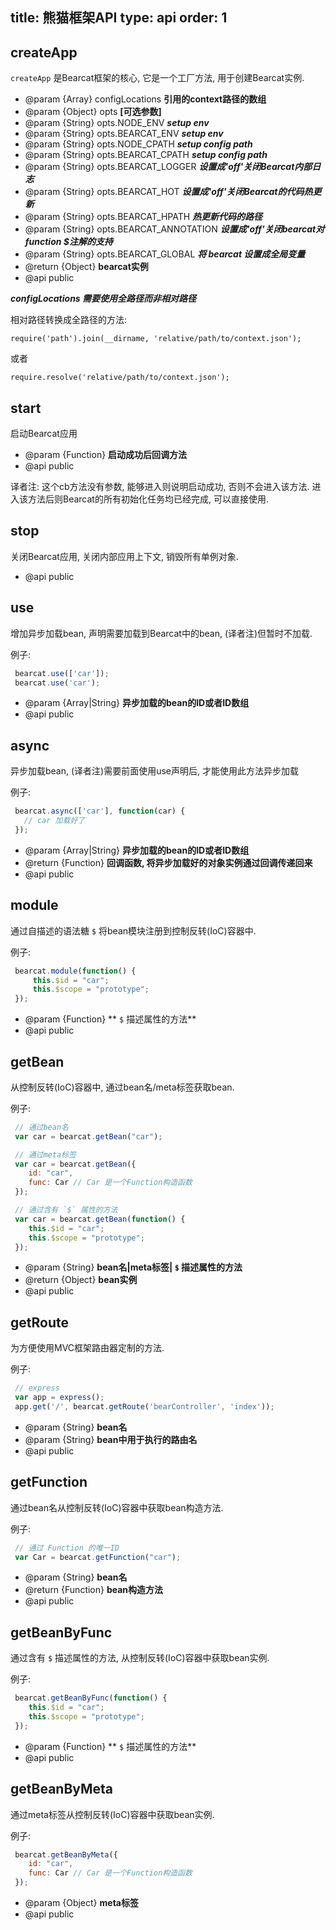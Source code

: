 title: 熊猫框架API
type: api
order: 1
---


## createApp

  `createApp` 是Bearcat框架的核心, 它是一个工厂方法, 用于创建Bearcat实例.

 * @param  {Array}  configLocations **引用的context路径的数组**
 * @param  {Object} opts            **\[可选参数\]**
 * @param  {String} opts.NODE_ENV             ***setup env*** 
 * @param  {String} opts.BEARCAT_ENV          ***setup env*** 
 * @param  {String} opts.NODE_CPATH           ***setup config path*** 
 * @param  {String} opts.BEARCAT_CPATH        ***setup config path*** 
 * @param  {String} opts.BEARCAT_LOGGER       ***设置成'off'关闭Bearcat内部日志*** 
 * @param  {String} opts.BEARCAT_HOT          ***设置成'off'关闭Bearcat的代码热更新*** 
 * @param  {String} opts.BEARCAT_HPATH        ***热更新代码的路径*** 
 * @param  {String} opts.BEARCAT_ANNOTATION   ***设置成'off'关闭bearcat对function $注解的支持*** 
 * @param  {String} opts.BEARCAT_GLOBAL  	  ***将 bearcat 设置成全局变量*** 
 * @return {Object} **bearcat实例**
 * @api public
 
  ***configLocations 需要使用全路径而非相对路径*** 
 
 相对路径转换成全路径的方法:
 
  `require('path').join(__dirname, 'relative/path/to/context.json');` 
 
 或者
 
  `require.resolve('relative/path/to/context.json');` 


## start

 启动Bearcat应用

 * @param  {Function} **启动成功后回调方法**
 * @api public

译者注: 这个cb方法没有参数, 能够进入则说明启动成功, 否则不会进入该方法. 进入该方法后则Bearcat的所有初始化任务均已经完成, 可以直接使用.


## stop

 关闭Bearcat应用, 关闭内部应用上下文, 销毁所有单例对象.

 * @api public


## use

 增加异步加载bean, 声明需要加载到Bearcat中的bean, (译者注)但暂时不加载.

 例子:
  
```js
 bearcat.use(['car']);
 bearcat.use('car');
```

 * @param  {Array|String} **异步加载的bean的ID或者ID数组**
 * @api public


## async

 异步加载bean, (译者注)需要前面使用use声明后, 才能使用此方法异步加载

 例子:
  
```js
 bearcat.async(['car'], function(car) {
   // car 加载好了
 });
```

 * @param  {Array|String} **异步加载的bean的ID或者ID数组**
 * @return {Function}     **回调函数, 将异步加载好的对象实例通过回调传递回来**
 * @api public


## module

 通过自描述的语法糖 `$` 将bean模块注册到控制反转(IoC)容器中.

 例子:

```js
 bearcat.module(function() {
     this.$id = "car";
     this.$scope = "prototype";
 });
```

 * @param  {Function} ** `$` 描述属性的方法**
 * @api public


## getBean

 从控制反转(IoC)容器中, 通过bean名/meta标签获取bean.

 例子:

```js
 // 通过bean名
 var car = bearcat.getBean("car");

 // 通过meta标签
 var car = bearcat.getBean({
    id: "car",
    func: Car // Car 是一个Function构造函数
 });

 // 通过含有 `$` 属性的方法
 var car = bearcat.getBean(function() {
    this.$id = "car";
    this.$scope = "prototype";
 });
```

 * @param  {String} **bean名|meta标签| `$` 描述属性的方法**
 * @return {Object} **bean实例**
 * @api public


## getRoute

 为方便使用MVC框架路由器定制的方法.

 例子:

```js
 // express
 var app = express();
 app.get('/', bearcat.getRoute('bearController', 'index'));
```

 * @param  {String} **bean名**
 * @param  {String} **bean中用于执行的路由名**
 * @api public


## getFunction

 通过bean名从控制反转(IoC)容器中获取bean构造方法.

 例子:
  
```js
 // 通过 Function 的唯一ID
 var Car = bearcat.getFunction("car");
 ```

 * @param  {String}   **bean名**
 * @return {Function} **bean构造方法**
 * @api public
 
 
## getBeanByFunc

 通过含有 `$` 描述属性的方法, 从控制反转(IoC)容器中获取bean实例.

 例子:
   
```js
 bearcat.getBeanByFunc(function() {
    this.$id = "car";
    this.$scope = "prototype";
 });
 ```

 * @param  {Function} ** `$` 描述属性的方法**
 * @api public


## getBeanByMeta

 通过meta标签从控制反转(IoC)容器中获取bean实例.

 例子:
 
```js
 bearcat.getBeanByMeta({
    id: "car",
    func: Car // Car 是一个Function构造函数
 });
 ```

 * @param  {Object} **meta标签**
 * @api public
 
 